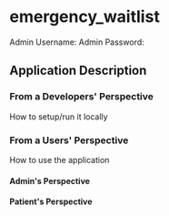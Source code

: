 # emergency_waitlist

Admin Username: 
Admin Password: 

## Application Description

### From a Developers' Perspective
How to setup/run it locally

### From a Users' Perspective 
How to use the application

#### Admin's Perspective


#### Patient's Perspective